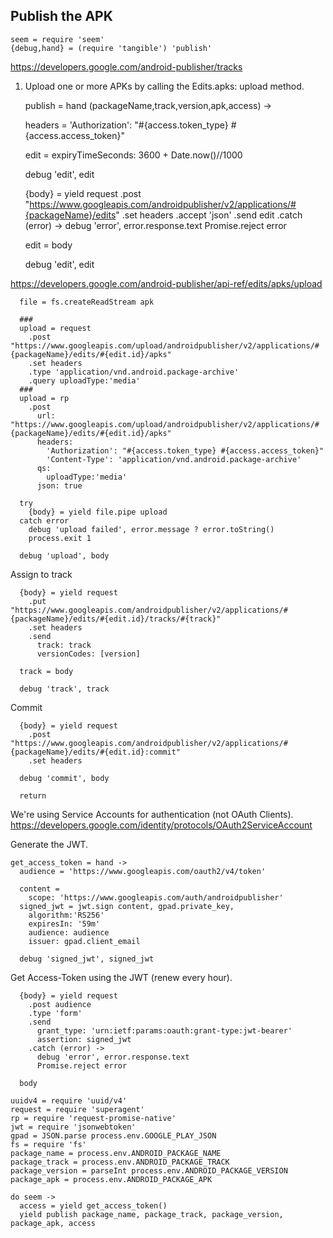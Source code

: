 Publish the APK
---------------

    seem = require 'seem'
    {debug,hand} = (require 'tangible') 'publish'

https://developers.google.com/android-publisher/tracks

1. Upload one or more APKs by calling the Edits.apks: upload method.

    publish = hand (packageName,track,version,apk,access) ->

      headers =
        'Authorization': "#{access.token_type} #{access.access_token}"

      edit =
        expiryTimeSeconds: 3600 + Date.now()//1000

      debug 'edit', edit

      {body} = yield request
        .post "https://www.googleapis.com/androidpublisher/v2/applications/#{packageName}/edits"
        .set headers
        .accept 'json'
        .send edit
        .catch (error) ->
          debug 'error', error.response.text
          Promise.reject error

      edit = body

      debug 'edit', edit

https://developers.google.com/android-publisher/api-ref/edits/apks/upload

      file = fs.createReadStream apk

      ###
      upload = request
        .post "https://www.googleapis.com/upload/androidpublisher/v2/applications/#{packageName}/edits/#{edit.id}/apks"
        .set headers
        .type 'application/vnd.android.package-archive'
        .query uploadType:'media'
      ###
      upload = rp
        .post
          url: "https://www.googleapis.com/upload/androidpublisher/v2/applications/#{packageName}/edits/#{edit.id}/apks"
          headers:
            'Authorization': "#{access.token_type} #{access.access_token}"
            'Content-Type': 'application/vnd.android.package-archive'
          qs:
            uploadType:'media'
          json: true

      try
        {body} = yield file.pipe upload
      catch error
        debug 'upload failed', error.message ? error.toString()
        process.exit 1

      debug 'upload', body

Assign to track

      {body} = yield request
        .put "https://www.googleapis.com/androidpublisher/v2/applications/#{packageName}/edits/#{edit.id}/tracks/#{track}"
        .set headers
        .send
          track: track
          versionCodes: [version]

      track = body

      debug 'track', track

Commit

      {body} = yield request
        .post "https://www.googleapis.com/androidpublisher/v2/applications/#{packageName}/edits/#{edit.id}:commit"
        .set headers

      debug 'commit', body

      return

We're using Service Accounts for authentication (not OAuth Clients).
https://developers.google.com/identity/protocols/OAuth2ServiceAccount

Generate the JWT.

    get_access_token = hand ->
      audience = 'https://www.googleapis.com/oauth2/v4/token'

      content =
        scope: 'https://www.googleapis.com/auth/androidpublisher'
      signed_jwt = jwt.sign content, gpad.private_key,
        algorithm:'RS256'
        expiresIn: '59m'
        audience: audience
        issuer: gpad.client_email

      debug 'signed_jwt', signed_jwt

Get Access-Token using the JWT (renew every hour).

      {body} = yield request
        .post audience
        .type 'form'
        .send
          grant_type: 'urn:ietf:params:oauth:grant-type:jwt-bearer'
          assertion: signed_jwt
        .catch (error) ->
          debug 'error', error.response.text
          Promise.reject error

      body

    uuidv4 = require 'uuid/v4'
    request = require 'superagent'
    rp = require 'request-promise-native'
    jwt = require 'jsonwebtoken'
    gpad = JSON.parse process.env.GOOGLE_PLAY_JSON
    fs = require 'fs'
    package_name = process.env.ANDROID_PACKAGE_NAME
    package_track = process.env.ANDROID_PACKAGE_TRACK
    package_version = parseInt process.env.ANDROID_PACKAGE_VERSION
    package_apk = process.env.ANDROID_PACKAGE_APK

    do seem ->
      access = yield get_access_token()
      yield publish package_name, package_track, package_version, package_apk, access
